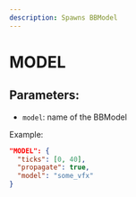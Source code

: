 ```yaml
---
description: Spawns BBModel
---
```


# MODEL

## Parameters:

* `model`: name of the BBModel

Example:

```json
"MODEL": {
  "ticks": [0, 40],
  "propagate": true,
  "model": "some_vfx"
}
```

